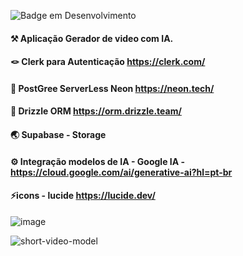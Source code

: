 ![Badge em Desenvolvimento](http://img.shields.io/static/v1?label=STATUS&message=EM%20DESENVOLVIMENTO&color=GREEN&style=for-the-badge)

#### ⚒️ Aplicação Gerador de video com IA. <br>
#### 🪢 Clerk para Autenticação https://clerk.com/ <br>
#### 🔦 PostGree ServerLess Neon https://neon.tech/ <br>
#### 🎡 Drizzle ORM https://orm.drizzle.team/ <br>
#### 🌏 Supabase - Storage<br>
#### ⚙️ Integração modelos de IA - Google IA - https://cloud.google.com/ai/generative-ai?hl=pt-br <br>
#### ⚡icons -  lucide https://lucide.dev/

![image](https://github.com/user-attachments/assets/dd528923-554f-4dd5-94ac-91a96632d012)



![short-video-model](https://github.com/user-attachments/assets/99c83e68-8e2a-464b-890c-e3902ce726c0)
